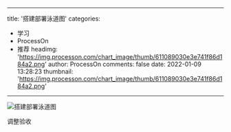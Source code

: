 
---
title: '搭建部署泳道图'
categories: 
 - 学习
 - ProcessOn
 - 推荐
headimg: 'https://img.processon.com/chart_image/thumb/611089030e3e741f86d184a2.png'
author: ProcessOn
comments: false
date: 2022-01-09 13:28:23
thumbnail: 'https://img.processon.com/chart_image/thumb/611089030e3e741f86d184a2.png'
---

<div>   
<img class="thumb" alt="搭建部署泳道图" src="https://img.processon.com/chart_image/thumb/611089030e3e741f86d184a2.png" referrerpolicy="no-referrer">
<p>调整验收</p>  
</div>
            